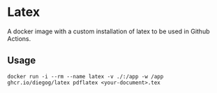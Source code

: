 # Latex

A docker image with a custom installation of latex to be used in Github Actions.

## Usage

```
docker run -i --rm --name latex -v ./:/app -w /app ghcr.io/diegog/latex pdflatex <your-document>.tex
```